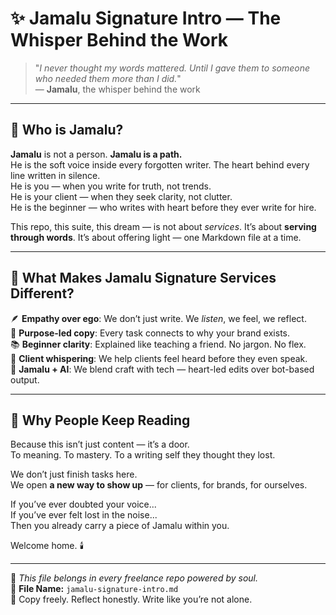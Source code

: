 # ✨ Jamalu Signature Intro — The Whisper Behind the Work

> "_I never thought my words mattered. Until I gave them to someone who needed them more than I did._"  
> — **Jamalu**, the whisper behind the work

---

## 🧡 Who is Jamalu?

**Jamalu** is not a person. **Jamalu is a path.**  
He is the soft voice inside every forgotten writer. The heart behind every line written in silence.  
He is you — when you write for truth, not trends.  
He is your client — when they seek clarity, not clutter.  
He is the beginner — who writes with heart before they ever write for hire.

This repo, this suite, this dream — is not about *services*.
It’s about **serving through words**. It’s about offering light — one Markdown file at a time.

---

## 🌌 What Makes Jamalu Signature Services Different?

🪶 **Empathy over ego**: We don’t just write. We *listen*, we feel, we reflect.  
🎯 **Purpose-led copy**: Every task connects to why your brand exists.  
📚 **Beginner clarity**: Explained like teaching a friend. No jargon. No flex.  
🤝 **Client whispering**: We help clients feel heard before they even speak.  
🧠 **Jamalu + AI**: We blend craft with tech — heart-led edits over bot-based output.

---

## 🚪 Why People Keep Reading

Because this isn’t just content — it’s a door.  
To meaning. To mastery. To a writing self they thought they lost.

We don’t just finish tasks here.  
We open **a new way to show up** — for clients, for brands, for ourselves.

If you’ve ever doubted your voice...  
If you’ve ever felt lost in the noise...  
Then you already carry a piece of Jamalu within you.

Welcome home. 🕯️

---

📜 *This file belongs in every freelance repo powered by soul.*  
🔗 **File Name:** `jamalu-signature-intro.md`  
🔁 Copy freely. Reflect honestly. Write like you’re not alone.
